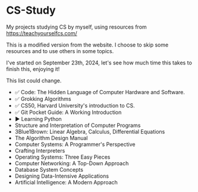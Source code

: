 # CS-Study
My projects studying CS by myself, using resources from https://teachyourselfcs.com/

This is a modified version from the website. I choose to skip some resources and to use others in some topics.

I've started on September 23th, 2024, let's see how much time this takes to finish this, enjoying it!

This list could change.

- ✅ Code: The Hidden Language of Computer Hardware and Software.
- ✅ Grokking Algorithms
- ✅ CS50, Harvard University's introduction to CS.
- ✅ Git Pocket Guide: A Working Introduction
- ▶️ Learning Python
- Structure and Interpretation of Computer Programs
- 3Blue1Brown: Linear Algebra, Calculus, Differential Equations
- The Algorithm Design Manual
- Computer Systems: A Programmer's Perspective
- Crafting Interpreters
- Operating Systems: Three Easy Pieces
- Computer Networking: A Top-Down Approach
- Database System Concepts
- Designing Data-Intensive Applications
- Artificial Intelligence: A Modern Approach
